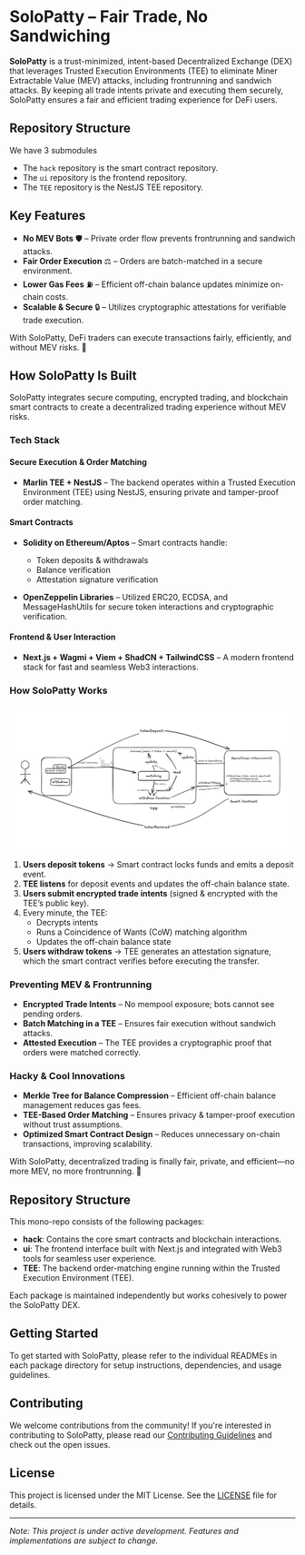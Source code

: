 # SoloPatty – Fair Trade, No Sandwiching

**SoloPatty** is a trust-minimized, intent-based Decentralized Exchange (DEX) that leverages Trusted Execution Environments (TEE) to eliminate Miner Extractable Value (MEV) attacks, including frontrunning and sandwich attacks. By keeping all trade intents private and executing them securely, SoloPatty ensures a fair and efficient trading experience for DeFi users.

## Repository Structure
 We have 3 submodules
- The `hack` repository is the smart contract repository.
- The `ui` repository is the frontend repository.
- The `TEE` repository is the NestJS TEE repository.

## Key Features

- **No MEV Bots** 🛡️ – Private order flow prevents frontrunning and sandwich attacks.
- **Fair Order Execution** ⚖️ – Orders are batch-matched in a secure environment.
- **Lower Gas Fees** ⛽ – Efficient off-chain balance updates minimize on-chain costs.
- **Scalable & Secure** 🔒 – Utilizes cryptographic attestations for verifiable trade execution.

With SoloPatty, DeFi traders can execute transactions fairly, efficiently, and without MEV risks. 🚀

## How SoloPatty Is Built

SoloPatty integrates secure computing, encrypted trading, and blockchain smart contracts to create a decentralized trading experience without MEV risks.

### Tech Stack

#### Secure Execution & Order Matching

- **Marlin TEE + NestJS** – The backend operates within a Trusted Execution Environment (TEE) using NestJS, ensuring private and tamper-proof order matching.

#### Smart Contracts

- **Solidity on Ethereum/Aptos** – Smart contracts handle:
  - Token deposits & withdrawals
  - Balance verification
  - Attestation signature verification

- **OpenZeppelin Libraries** – Utilized ERC20, ECDSA, and MessageHashUtils for secure token interactions and cryptographic verification.

#### Frontend & User Interaction

- **Next.js + Wagmi + Viem + ShadCN + TailwindCSS** – A modern frontend stack for fast and seamless Web3 interactions.

### How SoloPatty Works

<img src="./assets/flow.png"/>

1. **Users deposit tokens** → Smart contract locks funds and emits a deposit event.
2. **TEE listens** for deposit events and updates the off-chain balance state.
3. **Users submit encrypted trade intents** (signed & encrypted with the TEE’s public key).
4. Every minute, the TEE:
   - Decrypts intents
   - Runs a Coincidence of Wants (CoW) matching algorithm
   - Updates the off-chain balance state
5. **Users withdraw tokens** → TEE generates an attestation signature, which the smart contract verifies before executing the transfer.

### Preventing MEV & Frontrunning

- **Encrypted Trade Intents** – No mempool exposure; bots cannot see pending orders.
- **Batch Matching in a TEE** – Ensures fair execution without sandwich attacks.
- **Attested Execution** – The TEE provides a cryptographic proof that orders were matched correctly.

### Hacky & Cool Innovations

- **Merkle Tree for Balance Compression** – Efficient off-chain balance management reduces gas fees.
- **TEE-Based Order Matching** – Ensures privacy & tamper-proof execution without trust assumptions.
- **Optimized Smart Contract Design** – Reduces unnecessary on-chain transactions, improving scalability.

With SoloPatty, decentralized trading is finally fair, private, and efficient—no more MEV, no more frontrunning. 🚀

## Repository Structure

This mono-repo consists of the following packages:

- **hack**: Contains the core smart contracts and blockchain interactions.
- **ui**: The frontend interface built with Next.js and integrated with Web3 tools for seamless user experience.
- **TEE**: The backend order-matching engine running within the Trusted Execution Environment (TEE).

Each package is maintained independently but works cohesively to power the SoloPatty DEX.

## Getting Started

To get started with SoloPatty, please refer to the individual READMEs in each package directory for setup instructions, dependencies, and usage guidelines.

## Contributing

We welcome contributions from the community! If you're interested in contributing to SoloPatty, please read our [Contributing Guidelines](CONTRIBUTING.md) and check out the open issues.

## License

This project is licensed under the MIT License. See the [LICENSE](LICENSE) file for details.

---

*Note: This project is under active development. Features and implementations are subject to change.*